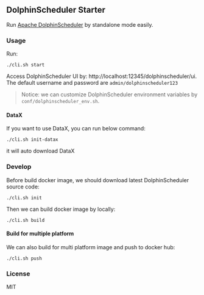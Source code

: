 ## DolphinScheduler Starter

Run [Apache DolphinScheduler](https://dolphinscheduler.apache.org/) by standalone mode easily.

### Usage

Run:

```shell
./cli.sh start
```

Access DolphinScheduler UI by: http://localhost:12345/dolphinscheduler/ui. The default username and password are `admin/dolphinscheduler123`

> Notice: we can customize DolphinScheduler environment variables by `conf/dolphinscheduler_env.sh`.

#### DataX

If you want to use DataX, you can run below command:

```shell
./cli.sh init-datax
```

it will auto download DataX

### Develop

Before build docker image, we should download latest DolphinScheduler source code:

```shell
./cli.sh init
```

Then we can build docker image by locally:

```shell
./cli.sh build
```

#### Build for multiple platform

We can also build for multi platform image and push to docker hub:

```shell
./cli.sh push
```

### License

MIT
